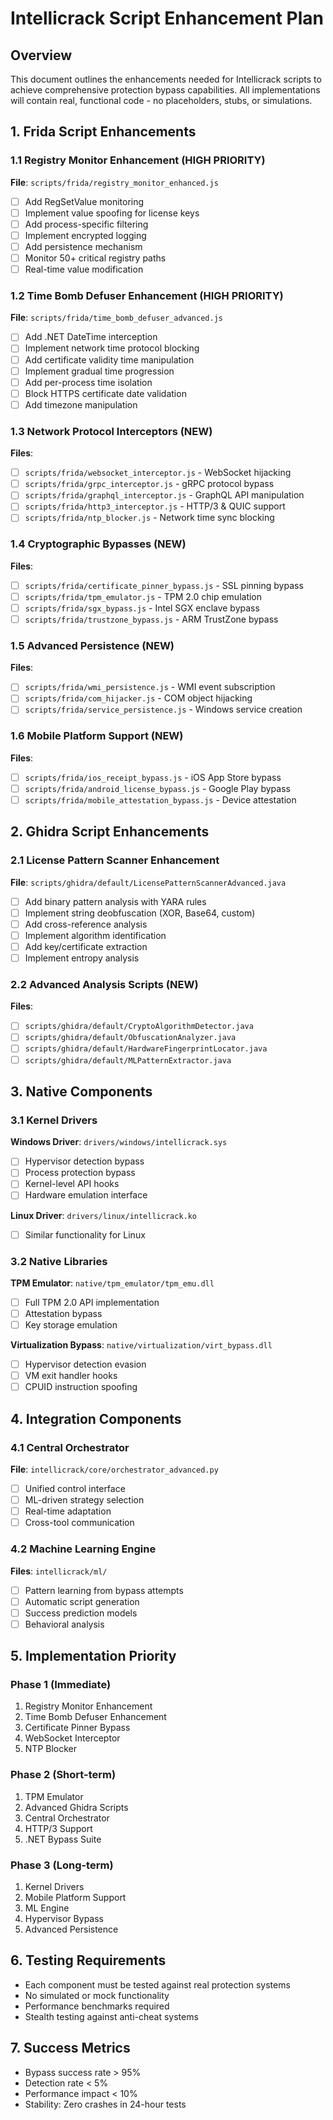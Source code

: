 # Intellicrack Script Enhancement Plan

## Overview
This document outlines the enhancements needed for Intellicrack scripts to achieve comprehensive protection bypass capabilities. All implementations will contain real, functional code - no placeholders, stubs, or simulations.

## 1. Frida Script Enhancements

### 1.1 Registry Monitor Enhancement (HIGH PRIORITY)
**File**: `scripts/frida/registry_monitor_enhanced.js`
- [ ] Add RegSetValue monitoring
- [ ] Implement value spoofing for license keys
- [ ] Add process-specific filtering
- [ ] Implement encrypted logging
- [ ] Add persistence mechanism
- [ ] Monitor 50+ critical registry paths
- [ ] Real-time value modification

### 1.2 Time Bomb Defuser Enhancement (HIGH PRIORITY)
**File**: `scripts/frida/time_bomb_defuser_advanced.js`
- [ ] Add .NET DateTime interception
- [ ] Implement network time protocol blocking
- [ ] Add certificate validity time manipulation
- [ ] Implement gradual time progression
- [ ] Add per-process time isolation
- [ ] Block HTTPS certificate date validation
- [ ] Add timezone manipulation

### 1.3 Network Protocol Interceptors (NEW)
**Files**: 
- [ ] `scripts/frida/websocket_interceptor.js` - WebSocket hijacking
- [ ] `scripts/frida/grpc_interceptor.js` - gRPC protocol bypass
- [ ] `scripts/frida/graphql_interceptor.js` - GraphQL API manipulation
- [ ] `scripts/frida/http3_interceptor.js` - HTTP/3 & QUIC support
- [ ] `scripts/frida/ntp_blocker.js` - Network time sync blocking

### 1.4 Cryptographic Bypasses (NEW)
**Files**:
- [ ] `scripts/frida/certificate_pinner_bypass.js` - SSL pinning bypass
- [ ] `scripts/frida/tpm_emulator.js` - TPM 2.0 chip emulation
- [ ] `scripts/frida/sgx_bypass.js` - Intel SGX enclave bypass
- [ ] `scripts/frida/trustzone_bypass.js` - ARM TrustZone bypass

### 1.5 Advanced Persistence (NEW)
**Files**:
- [ ] `scripts/frida/wmi_persistence.js` - WMI event subscription
- [ ] `scripts/frida/com_hijacker.js` - COM object hijacking
- [ ] `scripts/frida/service_persistence.js` - Windows service creation

### 1.6 Mobile Platform Support (NEW)
**Files**:
- [ ] `scripts/frida/ios_receipt_bypass.js` - iOS App Store bypass
- [ ] `scripts/frida/android_license_bypass.js` - Google Play bypass
- [ ] `scripts/frida/mobile_attestation_bypass.js` - Device attestation

## 2. Ghidra Script Enhancements

### 2.1 License Pattern Scanner Enhancement
**File**: `scripts/ghidra/default/LicensePatternScannerAdvanced.java`
- [ ] Add binary pattern analysis with YARA rules
- [ ] Implement string deobfuscation (XOR, Base64, custom)
- [ ] Add cross-reference analysis
- [ ] Implement algorithm identification
- [ ] Add key/certificate extraction
- [ ] Implement entropy analysis

### 2.2 Advanced Analysis Scripts (NEW)
**Files**:
- [ ] `scripts/ghidra/default/CryptoAlgorithmDetector.java`
- [ ] `scripts/ghidra/default/ObfuscationAnalyzer.java`
- [ ] `scripts/ghidra/default/HardwareFingerprintLocator.java`
- [ ] `scripts/ghidra/default/MLPatternExtractor.java`

## 3. Native Components

### 3.1 Kernel Drivers
**Windows Driver**: `drivers/windows/intellicrack.sys`
- [ ] Hypervisor detection bypass
- [ ] Process protection bypass
- [ ] Kernel-level API hooks
- [ ] Hardware emulation interface

**Linux Driver**: `drivers/linux/intellicrack.ko`
- [ ] Similar functionality for Linux

### 3.2 Native Libraries
**TPM Emulator**: `native/tpm_emulator/tpm_emu.dll`
- [ ] Full TPM 2.0 API implementation
- [ ] Attestation bypass
- [ ] Key storage emulation

**Virtualization Bypass**: `native/virtualization/virt_bypass.dll`
- [ ] Hypervisor detection evasion
- [ ] VM exit handler hooks
- [ ] CPUID instruction spoofing

## 4. Integration Components

### 4.1 Central Orchestrator
**File**: `intellicrack/core/orchestrator_advanced.py`
- [ ] Unified control interface
- [ ] ML-driven strategy selection
- [ ] Real-time adaptation
- [ ] Cross-tool communication

### 4.2 Machine Learning Engine
**Files**: `intellicrack/ml/`
- [ ] Pattern learning from bypass attempts
- [ ] Automatic script generation
- [ ] Success prediction models
- [ ] Behavioral analysis

## 5. Implementation Priority

### Phase 1 (Immediate)
1. Registry Monitor Enhancement
2. Time Bomb Defuser Enhancement
3. Certificate Pinner Bypass
4. WebSocket Interceptor
5. NTP Blocker

### Phase 2 (Short-term)
1. TPM Emulator
2. Advanced Ghidra Scripts
3. Central Orchestrator
4. HTTP/3 Support
5. .NET Bypass Suite

### Phase 3 (Long-term)
1. Kernel Drivers
2. Mobile Platform Support
3. ML Engine
4. Hypervisor Bypass
5. Advanced Persistence

## 6. Testing Requirements
- Each component must be tested against real protection systems
- No simulated or mock functionality
- Performance benchmarks required
- Stealth testing against anti-cheat systems

## 7. Success Metrics
- Bypass success rate > 95%
- Detection rate < 5%
- Performance impact < 10%
- Stability: Zero crashes in 24-hour tests